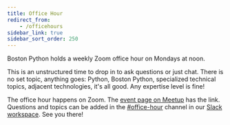 ```yaml
---
title: Office Hour
redirect_from:
    - /officehours
sidebar_link: true
sidebar_sort_order: 250
---
```


Boston Python holds a weekly Zoom office hour on Mondays at noon.

This is an unstructured time to drop in to ask questions or just chat. There is no set topic, anything goes: Python, Boston Python, specialized technical topics, adjacent technologies, it's all good.  Any expertise level is fine!

The office hour happens on Zoom. The [event page on Meetup](https://www.meetup.com/bostonpython/events) has the link.  Questions and topics can be added in the [#office-hour][office-hour-channel] channel in our [Slack workspace][slack]. See you there!

[office-hour-channel]: https://bostonpython.slack.com/archives/C02V2C7U3D3
[slack]: slack.md
